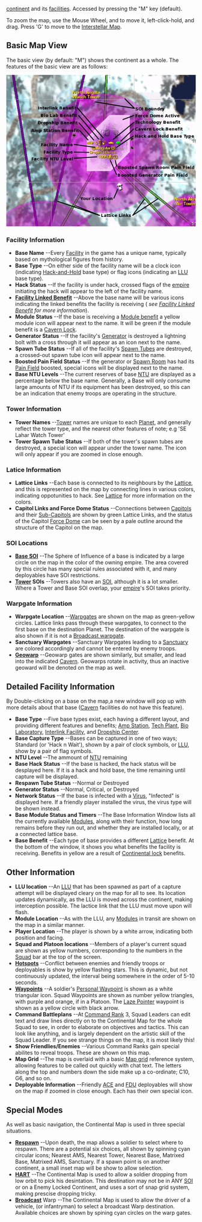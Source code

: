 [continent](../locations/Continent.md) and its
[facilities](../locations/Facilities.md). Accessed by pressing the "M" key
(default).

To zoom the map, use the Mouse Wheel, and to move it, left-click-hold, and drag.
Press 'G' to move to the [Interstellar Map](../terminology/Interstellar_Map.md).

## Basic Map View

The basic view (by default: "M") shows the continent as a whole. The features of
the basic view are as follows:

![](../images/ContMapExp.jpg "ContMapExp.jpg")

### Facility Information

- **Base Name** --Every [Facility](../locations/Facilities.md) in the game has a
  unique name, typically based on mythological figures from history.
- **Base Type** --On either side of the facility name will be a clock icon
  (indicating [Hack-and-Hold](../terminology/Hack-and-Hold.md) base type) or
  flag icons (indicating an [LLU](../terminology/Lattice_Logic_Unit.md) base
  type).
- **Hack Status** --If the facility is under hack, crossed flags of the
  [empire](../terminology/Empire.md) initiating the hack will appear to the left
  of the facility name.
- **[Facility Linked Benefit](../terminology/Facility_Linked_Benefit.md)**
  --Above the base name will be various icons indicating the linked benefits the
  facility is receiving (<i> see
  [Facility Linked Benefit](../terminology/Facility_Linked_Benefit.md) for more
  information</i>).
- **Module Status** --If the base is receiving a
  [Module benefit](Module_benefit.md) a yellow module icon will appear next to
  the name. It will be green if the module benefit is a
  [Cavern Lock](Cavern_Lock.md).
- **Generator Status** --If the facility's [Generator](../items/Generator.md) is
  destroyed a lightning bolt with a cross through it will appear as an icon next
  to the name.
- **Spawn Tube Status** --If all of the facility's
  [Spawn Tubes](../items/Respawn_Tube.md) are destroyed, a crossed-out spawn
  tube icon will appear next to the name.
- **Boosted Pain Field Status** --If the generator or
  [Spawn Room](../locations/Spawn_Room.md) has had its
  [Pain Field](../terminology/Pain_Field.md) boosted, special icons will be
  displayed next to the name.
- **Base NTU Levels** --The current reserves of base [NTU](../items/NTU.md) are
  displayed as a percentage below the base name. Generally, a Base will only
  consume large amounts of NTU if its equipment has been destroyed, so this can
  be an indication that enemy troops are operating in the structure.

### Tower Information

- **Tower Names** --[Tower](../locations/Towers.md) names are unique to each
  [Planet](../locations/Planet.md), and generally reflect the tower type, and
  the nearest other features of note; e.g 'SE Lahar Watch Tower'
- **Tower Spawn Tube Status** --If both of the tower's spawn tubes are
  destroyed, a special icon will appear under the tower name. The icon will only
  appear if you are zoomed in close enough.

### Latice Information

- **Lattice Links** --Each base is connected to its neighbours by the
  [Lattice](../terminology/Lattice.md), and this is represented on the map by
  connecting lines in various colors, indicating oppotunities to hack. See
  [Lattice](../terminology/Lattice.md) for more information on the colors.
- **Capitol Links and Force Dome Status** --Connections between
  [Capitols](../locations/Capitol.md) and their
  [Sub-Capitols](../locations/Sub-Capitol.md) are shown by green Lattice Links,
  and the status of the Capitol [Force Dome](../items/Force_Dome.md) can be seen
  by a pale outline around the structure of the Capitol on the map.

### SOI Locations

- **[Base SOI](../locations/Sphere_of_Influence.md)** --The Sphere of Influence
  of a base is indicated by a large circle on the map in the color of the owning
  empire. The area covered by this circle has many special rules associated with
  it, and many deployables have SOI restrictions.
- **[Tower](../locations/Towers.md) SOIs** --Towers also have an
  [SOI](../locations/Sphere_of_Influence.md), although it is a lot smaller.
  Where a Tower and Base SOI overlap, your [empire](../terminology/Empire.md)'s
  SOI takes priority.

### Warpgate Information

- **Warpgate Location** --[Warpgates](../locations/Warpgate.md) are shown on the
  map as green-yellow circles. Lattice links pass through these warpgates, to
  connect to the first base on the destination Planet. The destination of the
  warpgate is also shown if it is not a
  [Broadcast warpgate](../items/Broadcast_warpgate.md).
- **Sanctuary Warpgates** --Sanctuary Warpgates leading to a
  [Sanctuary](../locations/Sanctuary.md) are colored accordingly and cannot be
  entered by enemy troops.
- **[Geowarp](../locations/Geowarp.md)** --Geowarp gates are shown similarly,
  but smaller, and lead into the indicated [Cavern](../locations/Caverns.md).
  Geowarps rotate in activity, thus an inactive geoward will be denoted on the
  map as well.

## Detailed Facility Information

By Double-clicking on a base on the map,a new window will pop up with more
details about that base ([Cavern](../locations/Caverns.md) facilities do not
have this feature).

- **Base Type** --Five base types exist, each having a different layout, and
  providing different features and benefits;
  [Amp Station](../locations/Amp_Station.md), [Tech Plant](../locations/Technology_Plant.md),
  [Bio Laboratory](../locations/Bio_Laboratory.md),
  [Interlink Facility](../locations/Interlink.md), and
  [Dropship Center](../locations/Dropship_Center.md).
- **Base Capture Type** --Bases can be captured in one of two ways; Standard (or
  'Hack n Wait'), shown by a pair of clock symbols, or
  [LLU](../terminology/Lattice_Logic_Unit.md), show by a pair of flag symbols.
- **NTU Level** --The ammount of [NTU](../items/NTU.md) remaining
- **Base Hack Status** --If the base is hacked, the hack status will be
  desplayed here. If it is a hack and hold base, the time remaining until
  capture will be displayed.
- **Respawn Tube Status** --Normal or Destroyed
- **Generator Status** --Normal, Critical, or Destroyed
- **Network Status** --If the base is infected with a
  [Virus](../terminology/Virus.md), "Infected" is displayed here. If a friendly
  player installed the virus, the virus type will be shown instead.
- **Base Module Status and Timers** --The Base Information Window lists all the
  currently available [Modules](Modules.md), along with their function, how long
  remains before they run out, and whether they are installed locally, or at a
  connected lattice base.
- **Base Benefit** --Each type of base provides a different
  [Lattice](../terminology/Lattice.md) benefit. At the bottom of the window, it
  shows you what benefits the facility is receiving. Benefits in yellow are a
  result of [Continental lock](Continental_lock.md) benefits.

## Other Information

- **LLU location** --An [LLU](../terminology/Lattice_Logic_Unit.md) that has
  been spawned as part of a capture attempt will be displayed cleary on the map
  for all to see. Its location updates dynamically, as the LLU is moved across
  the continent, making interception possible. The lactice link that the LLU
  must move upon will flash.
- **Module Location** --As with the LLU, any [Modules](Modules.md) in transit are
  shown on the map in a similar manner.
- **Player Location** --The player is shown by a white arrow, indicating both
  position and facing.
- **Squad and Platoon locations** --Members of a player's current squad are
  shown as yellow numbers, corresponding to the numbers in the
  [Squad](../terminology/Squad.md) bar at the top of the screen.
- **[Hotspots](../terminology/Hotspot.md)** --Conflict between enemies and
  friendly troops or deployables is show by yellow flashing stars. This is
  dynamic, but not continuously updated, the interval being somewhere in the
  order of 5-10 seconds.
- **[Waypoints](../terminology/Waypoint.md)** --A soldier's
  [Personal Waypoint](../terminology/Personal_Waypoint.md) is shown as a white
  triangular icon. Squad Waypoints are shown as number yellow triangles, with
  purple and orange, if in a Platoon. The
  [Laze Pointer](../weapons/Laze_Pointer.md) waypoint is shown as a yellow
  circle with black arrow.
- **Command Battleplans** --At [Command Rank](../terminology/Command_Rank.md) 3,
  Squad Leaders can edit text and draw lines directly on to the Continental Map
  for the whole Squad to see, in order to elaborate on objectives and tactics.
  This can look like anything, and is largely dependent on the artistic skill of
  the Squad Leader. If you see strange things on the map, it is most likely
  this!
- **Show Friendlies/Enemies** --Various Command Ranks gain special abilites to
  reveal troops. These are shown on this map.
- **Map Grid** --The map is overlaid with a basic
  [Map grid](../terminology/Map_grid.md) reference system, allowing features to
  be called out quickly with chat text. The letters along the top and numbers
  down the side make up a co-ordinate; C10, G6, and so on.
- **Deployable Information** --Friendly
  [ACE](../weapons/Adaptive_Construction_Engine.md) and [FDU](../weapons/Field_Deployment_Unit.md)
  deployables will show on the map if zoomed in close enough. Each has their own
  special icon.

## Special Modes

As well as basic navigation, the Continental Map is used in three special
situations.

- **[Respawn](../terminology/Respawn.md)** --Upon death, the map allows a
  soldier to select where to respawn. There are a potential six choices, all
  shown by spinning cyan circular icons; Nearest AMS, Nearest Tower, Nearest
  Base, Matrixed Base, Matrixed AMS, Sanctuary. If a spawn point is on another
  continent, a small inset map will be show to allow selection.
- **[HART](../terminology/HART.md)** --The Continental Map is used to allow a
  soldier dropping from low orbit to pick his desintation. This destination may
  not be in ANY [SOI](../locations/Sphere_of_Influence.md) or on a Enemy Locked
  Continent, and uses a sort of snap grid system, making prescise dropping
  tricky.
- **[Broadcast](../terminology/Broadcast.md)** Warp --The Continental Map is
  used to allow the driver of a vehicle, (or infantryman) to select a broadcast
  Warp destination. Available choices are shown by spining cyan circles on the
  warp gates.


